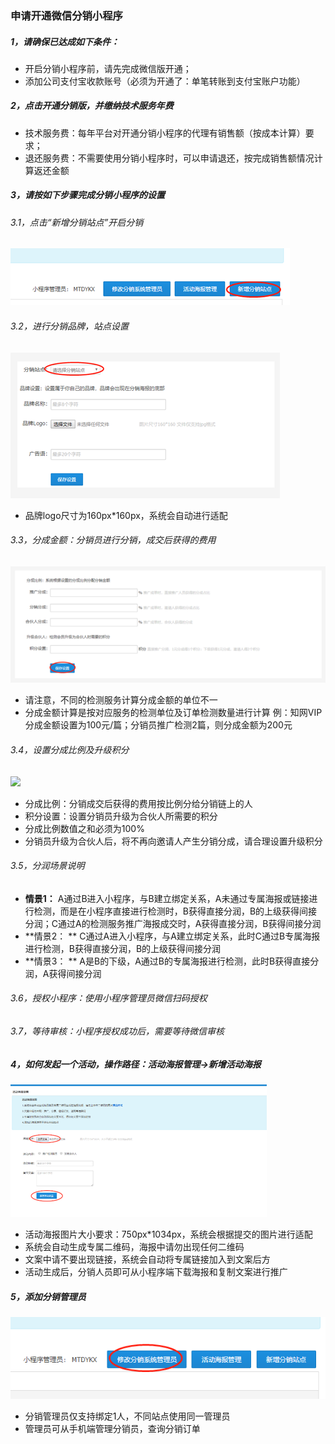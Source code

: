 ### **申请开通微信分销小程序**

##### 1，请确保已达成如下条件：

* 开启分销小程序前，请先完成微信版开通；
* 添加公司支付宝收款账号（必须为开通了：单笔转账到支付宝账户功能）

##### 2，点击开通分销版，并缴纳技术服务年费

* 技术服务费：每年平台对开通分销小程序的代理有销售额（按成本计算）要求；
* 退还服务费：不需要使用分销小程序时，可以申请退还，按完成销售额情况计算返还金额

##### 3，请按如下步骤完成分销小程序的设置

###### 3.1，点击“新增分销站点”开启分销

![](/assets/import20.png)

###### 3.2，进行分销品牌，站点设置

![](/assets/import21.png)

* 品牌logo尺寸为160px\*160px，系统会自动进行适配

###### 3.3，分成金额：分销员进行分销，成交后获得的费用

![](/assets/import23.png) 

* 请注意，不同的检测服务计算分成金额的单位不一
* 分成金额计算是按对应服务的检测单位及订单检测数量进行计算                                                                                                       例：知网VIP分成金额设置为100元/篇；分销员推广检测2篇，则分成金额为200元

###### 3.4，设置分成比例及升级积分

![](file:///C:/Users/谢雷雷/AppData/Local/Temp/msohtmlclip1/01/clip_image006.jpg)

* 分成比例：分销成交后获得的费用按比例分给分销链上的人
* 积分设置：设置分销员升级为合伙人所需要的积分
* 分成比例数值之和必须为100%
* 分销员升级为合伙人后，将不再向邀请人产生分销分成，请合理设置升级积分

###### 3.5，分润场景说明

* **情景1：**                                                                                                                                                                                                                A通过B进入小程序，与B建立绑定关系，A未通过专属海报或链接进行检测，而是在小程序直接进行检测时，B获得直接分润，B的上级获得间接分润；C通过A的检测服务推广海报成交时，A获得直接分润，B获得间接分润
* **情景2：   **                                                                                                                                                                                                            C通过A进入小程序，与A建立绑定关系，此时C通过B专属海报进行检测，B获得直接分润，B的上级获得间接分润
* **情景3： **                                                                                                                                                                                                               A是B的下级，A通过B的专属海报进行检测，此时B获得直接分润，A获得间接分润

###### 3.6，授权小程序：使用小程序管理员微信扫码授权

###### 3.7，等待审核：小程序授权成功后，需要等待微信审核

##### 4，如何发起一个活动，操作路径：活动海报管理-&gt;新增活动海报

![](/assets/import24.png)

* 活动海报图片大小要求：750px\*1034px，系统会根据提交的图片进行适配
* 系统会自动生成专属二维码，海报中请勿出现任何二维码
* 文案中请不要出现链接，系统会自动将专属链接加入到文案后方
* 活动生成后，分销人员即可从小程序端下载海报和复制文案进行推广

##### 5，添加分销管理员

![](/assets/import25.png)

* 分销管理员仅支持绑定1人，不同站点使用同一管理员
* 管理员可从手机端管理分销员，查询分销订单





